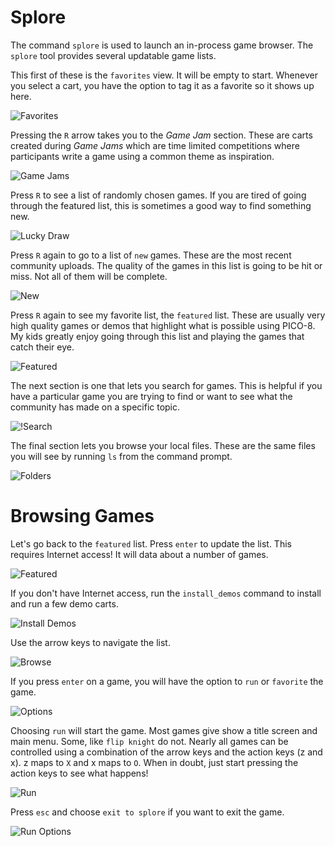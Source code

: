 # Splore

The command `splore` is used to launch an in-process game browser. The `splore`
tool provides several updatable game lists.

This first of these is the `favorites` view. It will be empty to start.
Whenever you select a cart, you have the option to tag it as a favorite so it
shows up here.

![Favorites](./splore_favorites.png)

Pressing the `R` arrow takes you to the *Game Jam* section. These are carts
created during *Game Jams* which are time limited competitions where
participants write a game using a common theme as inspiration.

![Game Jams](./splore_jam.png)

Press `R` to see a list of randomly chosen games. If you are tired of going
through the featured list, this is sometimes a good way to find something new.

![Lucky Draw](./splore_lucky.png)

Press `R` again to go to a list of `new` games. These are the most recent
community uploads. The quality of the games in this list is going to be hit or
miss. Not all of them will be complete.

![New](./splore_new.png)

Press `R` again to see my favorite list, the `featured` list. These are
usually very high quality games or demos that highlight what is possible using
PICO-8. My kids greatly enjoy going through this list and playing the games
that catch their eye.

![Featured](./splore_featured.png)

The next section is one that lets you search for games. This is helpful if you
have a particular game you are trying to find or want to see what the community
has made on a specific topic.

![!Search](./splore_search.png)

The final section lets you browse your local files. These are the same files
you will see by running `ls` from the command prompt.

![Folders](./splore_folders.png)

# Browsing Games

Let's go back to the `featured` list. Press `enter` to update the list. This
requires Internet access! It will data about a number of games.

![Featured](./splore_featured.png)

If you don't have Internet access, run the `install_demos` command to install
and run a few demo carts.

![Install Demos](/overview/pico8_jelpi.png)

Use the arrow keys to navigate the list.

![Browse](./splore_browse.png)

If you press `enter` on a game, you will have the option to `run` or `favorite`
the game.

![Options](./splore_options.png)

Choosing `run` will start the game. Most games give show a title screen and
main menu. Some, like `flip knight` do not. Nearly all games can be controlled
using a combination of the arrow keys and the action keys (z and x). z maps to
`X` and x maps to `O`. When in doubt, just start pressing the action keys to
see what happens!

![Run](./splore_run.png)

Press `esc` and choose `exit to splore` if you want to exit the game.

![Run Options](./splore_run_options.png)


